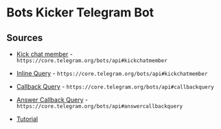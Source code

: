 # Bots Kicker Telegram Bot

## Sources
 - [Kick chat member](https://core.telegram.org/bots/api#kickchatmember) - `https://core.telegram.org/bots/api#kickchatmember`
 - [Inline Query](https://core.telegram.org/bots/api#kickchatmember) - `https://core.telegram.org/bots/api#kickchatmember`
 
 - [Callback Query](https://core.telegram.org/bots/api#callbackquery) - `https://core.telegram.org/bots/api#callbackquery`
 - [Answer Callback Query](https://core.telegram.org/bots/api#answercallbackquery) - `https://core.telegram.org/bots/api#answercallbackquery`
 - [Tutorial](https://www.youtube.com/watch?v=c3lUA3HWg4c)

